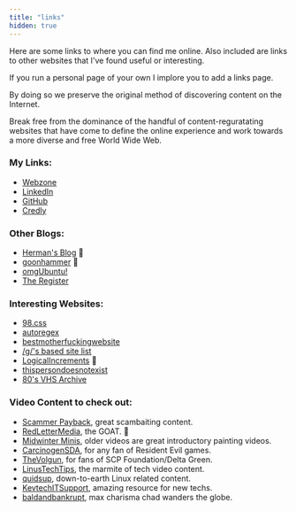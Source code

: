 ```yaml
---
title: "links"
hidden: true
---
```


Here are some links to where you can find me online. Also included are links to other websites that I've found useful or interesting.

If you run a personal page of your own I implore you to add a links page. 

By doing so we preserve the original method of discovering content on the Internet. 

Break free from the dominance of the handful of content-reguratating websites that have come to define the online experience and work towards a more diverse and free World Wide Web.

### My Links:
- [Webzone](/)
- [LinkedIn](https://www.linkedin.com/in/josephsfleet/)
- [GitHub](https://github.com/wizardfree)
- [Credly](https://www.credly.com/users/joseph-fleet/badges)

### Other Blogs:
- [Herman's Blog](https://herman.bearblog.dev/blog) 🐐
- [goonhammer](https://www.goonhammer.com/) 🐐
- [omgUbuntu!](https://www.omgubuntu.co.uk/)
- [The Register](https://www.theregister.com/)

### Interesting Websites:
- [98.css](https://jdan.github.io/98.css)
- [autoregex](https://www.autoregex.xyz/)
- [bestmotherfuckingwebsite](https://bestmotherfucking.website/)
- [/g/'s based site list](https://sites.lainx.org/)
- [LogicalIncrements](https://www.logicalincrements.com/) 🐐
- [thispersondoesnotexist](https://www.thispersondoesnotexist.com/)
- [80's VHS Archive](https://archive.org/details/vhsvault)

### Video Content to check out:
- [Scammer Payback](https://www.youtube.com/@ScammerPayback), great scambaiting content.
- [RedLetterMedia](https://www.youtube.com/@RedLetterMedia), the GOAT. 🐐
- [Midwinter Minis](https://www.youtube.com/@MidwinterMinis), older videos are great introductory painting videos.
- [CarcinogenSDA](https://www.youtube.com/@CarcinogenSDA), for any fan of Resident Evil games.
- [TheVolgun](https://www.youtube.com/@TheVolgun), for fans of SCP Foundation/Delta Green.
- [LinusTechTips](https://www.youtube.com/@LinusTechTips), the marmite of tech video content.
- [quidsup](https://www.youtube.com/@quidsup), down-to-earth Linux related content.
- [KevtechITSupport](https://www.youtube.com/@KevtechITSupport), amazing resource for new techs.
- [baldandbankrupt](https://www.youtube.com/@baldandbankrupt), max charisma chad wanders the globe.